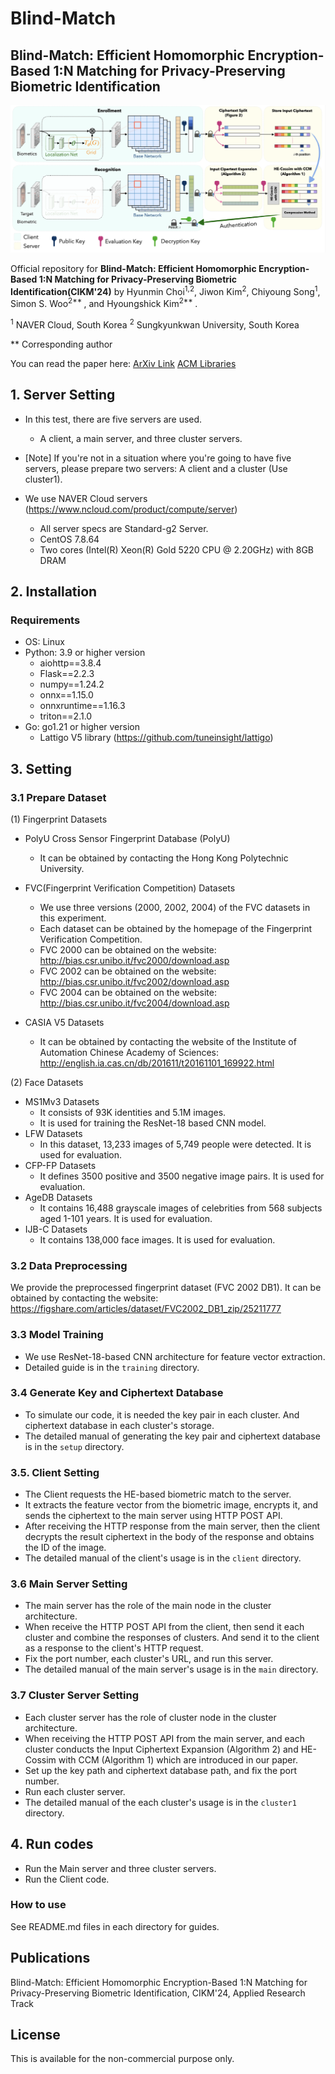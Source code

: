 # Blind-Match
## Blind-Match: Efficient Homomorphic Encryption-Based 1:N Matching for Privacy-Preserving Biometric Identification
![Overview of Blind-Match](images/Blind-Match.png)

Official repository for **Blind-Match: Efficient Homomorphic Encryption-Based 1:N Matching for Privacy-Preserving Biometric Identification(CIKM'24)**
by 
Hyunmin Choi<sup>1,2</sup>, Jiwon Kim<sup>2</sup>, Chiyoung Song<sup>1</sup>, Simon S. Woo<sup>2** </sup>, and Hyoungshick Kim<sup>2** </sup>.

<sup>1</sup> NAVER Cloud, South Korea
<sup>2</sup> Sungkyunkwan University, South Korea

** Corresponding author

You can read the paper here: 
[ArXiv Link]((https://arxiv.org/abs/2408.06167)) 
[ACM Libraries](https://dl.acm.org/doi/10.1145/3627673.3680017)

## 1. Server Setting
- In this test, there are five servers are used.
  - A client, a main server, and three cluster servers.
  
- [Note] If you're not in a situation where you're going to have five servers, please prepare two servers: A client and a cluster (Use cluster1).

- We use NAVER Cloud servers (https://www.ncloud.com/product/compute/server)
  - All server specs are Standard-g2 Server.
  - CentOS 7.8.64
  - Two cores (Intel(R) Xeon(R) Gold 5220 CPU @ 2.20GHz) with 8GB DRAM

## 2. Installation
### Requirements
- OS: Linux
- Python: 3.9 or higher version
  - aiohttp==3.8.4
  - Flask==2.2.3
  - numpy==1.24.2
  - onnx==1.15.0
  - onnxruntime==1.16.3
  - triton==2.1.0
- Go: go1.21 or higher version
  - Lattigo V5 library (https://github.com/tuneinsight/lattigo)

## 3. Setting
### 3.1 Prepare Dataset
(1) Fingerprint Datasets
- PolyU Cross Sensor Fingerprint Database (PolyU)
  - It can be obtained by contacting the Hong Kong Polytechnic University.

- FVC(Fingerprint Verification Competition) Datasets
  - We use three versions (2000, 2002, 2004) of the FVC datasets in this experiment.
  - Each dataset can be obtained by the homepage of the Fingerprint Verification Competition.
  - FVC 2000 can be obtained on the website: http://bias.csr.unibo.it/fvc2000/download.asp
  - FVC 2002 can be obtained on the website: http://bias.csr.unibo.it/fvc2002/download.asp
  - FVC 2004 can be obtained on the website: http://bias.csr.unibo.it/fvc2004/download.asp

- CASIA V5 Datasets
  - It can be obtained by contacting the website of the Institute of Automation Chinese Academy of Sciences: http://english.ia.cas.cn/db/201611/t20161101_169922.html


(2) Face Datasets
- MS1Mv3 Datasets
  - It consists of 93K identities and 5.1M images. 
  - It is used for training the ResNet-18 based CNN model.
- LFW Datasets
  - In this dataset, 13,233 images of 5,749 people were detected. It is used for evaluation.
- CFP-FP Datasets
  - It defines 3500 positive and 3500 negative image pairs. It is used for evaluation.
- AgeDB Datasets
  - It contains 16,488 grayscale images of celebrities from 568 subjects aged 1-101 years. It is used for evaluation.
- IJB-C Datasets
  - It contains 138,000 face images. It is used for evaluation.

###  3.2 Data Preprocessing
We provide the preprocessed fingerprint dataset (FVC 2002 DB1).
It can be obtained by contacting the website: https://figshare.com/articles/dataset/FVC2002_DB1_zip/25211777

### 3.3 Model Training
- We use ResNet-18-based CNN architecture for feature vector extraction.
- Detailed guide is in the ```training``` directory.

### 3.4 Generate Key and Ciphertext Database
- To simulate our code, it is needed the key pair in each cluster. And ciphertext database in each cluster's storage.
- The detailed manual of generating the key pair and ciphertext database is in the ```setup``` directory.

### 3.5. Client Setting
- The Client requests the HE-based biometric match to the server.
- It extracts the feature vector from the biometric image, encrypts it, and sends the ciphertext to the main server using HTTP POST API.
- After receiving the HTTP response from the main server, then the client decrypts the result ciphertext in the body of the response and obtains the ID of the image.
- The detailed manual of the client's usage is in the ```client``` directory.

### 3.6 Main Server Setting
- The main server has the role of the main node in the cluster architecture.
- When receive the HTTP POST API from the client, then send it each cluster and combine the responses of clusters. And send it to the client as a response to the client's HTTP request.
- Fix the port number, each cluster's URL, and run this server.
- The detailed manual of the main server's usage is in the ```main``` directory.

### 3.7 Cluster Server Setting
- Each cluster server has the role of cluster node in the cluster architecture.
- When receiving the HTTP POST API from the main server, and each cluster conducts the Input Ciphertext Expansion (Algorithm 2) and HE-Cossim with CCM (Algorithm 1) which are introduced in our paper.
- Set up the key path and ciphertext database path, and fix the port number.
- Run each cluster server.
- The detailed manual of the each cluster's usage is in the ```cluster1``` directory.

## 4. Run codes
- Run the Main server and three cluster servers.
- Run the Client code.

### How to use
See README.md files in each directory for guides.

## Publications
Blind-Match: Efficient Homomorphic Encryption-Based 1:N Matching for Privacy-Preserving Biometric Identification, CIKM'24, Applied Research Track

## License
This is available for the non-commercial purpose only. 
